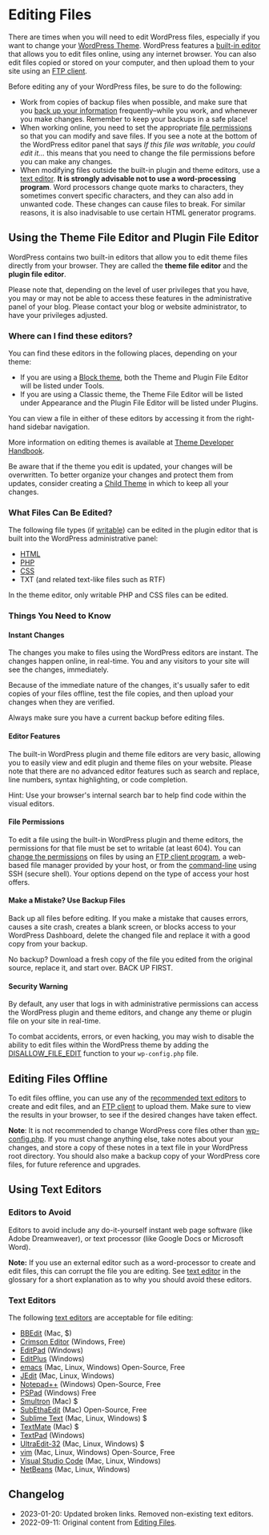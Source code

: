 # Editing Files

There are times when you will need to edit WordPress files, especially if you want to change your [WordPress Theme](https://wordpress.org/documentation/article/worik-with-themes/). WordPress features a [built-in editor](https://developer.wordpress.org/advanced-administration/wordpress/edit-files/#using-the-theme-file-editor-and-plugin-file-editor) that allows you to edit files online, using any internet browser. You can also edit files copied or stored on your computer, and then upload them to your site using an [FTP client](https://developer.wordpress.org/advanced-administration/upgrade/ftp/).

Before editing any of your WordPress files, be sure to do the following:

* Work from copies of backup files when possible, and make sure that you [back up your information](https://developer.wordpress.org/advanced-administration/security/backup/) frequently–while you work, and whenever you make changes. Remember to keep your backups in a safe place!
* When working online, you need to set the appropriate [file permissions](https://developer.wordpress.org/advanced-administration/server/file-permissions/) so that you can modify and save files. If you see a note at the bottom of the WordPress editor panel that says *If this file was writable, you could edit it…* this means that you need to change the file permissions before you can make any changes.
* When modifying files outside the built-in plugin and theme editors, use a [text editor](https://wordpress.org/documentation/article/wordpress-glossary/#text-editor). **It is strongly advisable not to use a word-processing program**. Word processors change quote marks to characters, they sometimes convert specific characters, and they can also add in unwanted code. These changes can cause files to break. For similar reasons, it is also inadvisable to use certain HTML generator programs.

## Using the Theme File Editor and Plugin File Editor

WordPress contains two built-in editors that allow you to edit theme files directly from your browser. They are called the **theme file editor** and the **plugin file editor**.

Please note that, depending on the level of user privileges that you have, you may or may not be able to access these features in the administrative panel of your blog. Please contact your blog or website administrator, to have your privileges adjusted.

### Where can I find these editors?

You can find these editors in the following places, depending on your theme:

* If you are using a [Block theme](https://wordpress.org/documentation/article/block-themes/), both the Theme and Plugin File Editor will be listed under Tools.
* If you are using a Classic theme, the Theme File Editor will be listed under Appearance and the Plugin File Editor will be listed under Plugins.

You can view a file in either of these editors by accessing it from the right-hand sidebar navigation.

More information on editing themes is available at [Theme Developer Handbook](https://developer.wordpress.org/themes/).

Be aware that if the theme you edit is updated, your changes will be overwritten. To better organize your changes and protect them from updates, consider creating a [Child Theme](https://developer.wordpress.org/themes/advanced-topics/child-themes/) in which to keep all your changes.

### What Files Can Be Edited?

The following file types (if [writable](https://developer.wordpress.org/advanced-administration/server/file-permissions/)) can be edited in the plugin editor that is built into the WordPress administrative panel:

* [HTML](https://wordpress.org/documentation/article/glossary#html)
* [PHP](https://wordpress.org/documentation/article/glossary#php)
* [CSS](https://wordpress.org/documentation/article/glossary#css)
* TXT (and related text-like files such as RTF)

In the theme editor, only writable PHP and CSS files can be edited.

### Things You Need to Know

#### Instant Changes

The changes you make to files using the WordPress editors are instant. The changes happen online, in real-time. You and any visitors to your site will see the changes, immediately.

Because of the immediate nature of the changes, it's usually safer to edit copies of your files offline, test the file copies, and then upload your changes when they are verified.

Always make sure you have a current backup before editing files.

#### Editor Features

The built-in WordPress plugin and theme file editors are very basic, allowing you to easily view and edit plugin and theme files on your website. Please note that there are no advanced editor features such as search and replace, line numbers, syntax highlighting, or code completion.

Hint: Use your browser's internal search bar to help find code within the visual editors.

#### File Permissions

To edit a file using the built-in WordPress plugin and theme editors, the permissions for that file must be set to writable (at least 604). You can [change the permissions](https://developer.wordpress.org/advanced-administration/server/file-permissions/) on files by using an [FTP client program](https://developer.wordpress.org/advanced-administration/upgrade/ftp/), a web-based file manager provided by your host, or from the [command-line](https://wordpress.org/documentation/article/glossary#shell) using SSH (secure shell). Your options depend on the type of access your host offers.

#### Make a Mistake? Use Backup Files

Back up all files before editing. If you make a mistake that causes errors, causes a site crash, creates a blank screen, or blocks access to your WordPress Dashboard, delete the changed file and replace it with a good copy from your backup.

No backup? Download a fresh copy of the file you edited from the original source, replace it, and start over. BACK UP FIRST.

#### Security Warning

By default, any user that logs in with administrative permissions can access the WordPress plugin and theme editors, and change any theme or plugin file on your site in real-time.

To combat accidents, errors, or even hacking, you may wish to disable the ability to edit files within the WordPress theme by adding the [DISALLOW_FILE_EDIT](https://wordpress.org/documentation/article/editing-wp-config-php/#disable-the-plugin-and-theme-editor) function to your `wp-config.php` file.

## Editing Files Offline

To edit files offline, you can use any of the [recommended text editors](https://developer.wordpress.org/advanced-administration/wordpress/edit-files/#text-editors) to create and edit files, and an [FTP client](https://developer.wordpress.org/advanced-administration/upgrade/ftp/) to upload them. Make sure to view the results in your browser, to see if the desired changes have taken effect.

**Note**: It is not recommended to change WordPress core files other than [wp-config.php](https://wordpress.org/documentation/article/editing-wp-config-php/). If you must change anything else, take notes about your changes, and store a copy of these notes in a text file in your WordPress root directory. You should also make a backup copy of your WordPress core files, for future reference and upgrades.

## Using Text Editors

### Editors to Avoid

Editors to avoid include any do-it-yourself instant web page software (like Adobe Dreamweaver), or text processor (like Google Docs or Microsoft Word).

**Note:** If you use an external editor such as a word-processor to create and edit files, this can corrupt the file you are editing. See [text editor](https://wordpress.org/documentation/article/wordpress-glossary/#text-editor) in the glossary for a short explanation as to why you should avoid these editors.

### Text Editors

The following [text editors](https://wordpress.org/documentation/article/wordpress-glossary/#text-editor) are acceptable for file editing:

* [BBEdit](https://www.barebones.com/products/bbedit/) (Mac, $)
* [Crimson Editor](http://www.crimsoneditor.com/) (Windows, Free)
* [EditPad](https://www.editpadpro.com/) (Windows)
* [EditPlus](https://www.editplus.com/) (Windows)
* [emacs](https://www.gnu.org/software/emacs/emacs.html) (Mac, Linux, Windows) Open-Source, Free
* [JEdit](https://jedit.org/) (Mac, Linux, Windows)
* [Notepad++](https://notepad-plus-plus.org/) (Windows) Open-Source, Free
* [PSPad](https://www.pspad.com/) (Windows) Free
* [Smultron](https://www.peterborgapps.com/smultron/) (Mac) $
* [SubEthaEdit](https://apps.apple.com/us/app/subethaedit/id728530824) (Mac) Open-Source, Free
* [Sublime Text](https://www.sublimetext.com/) (Mac, Linux, Windows) $
* [TextMate](https://macromates.com/) (Mac) $
* [TextPad](https://www.textpad.com/home) (Windows)
* [UltraEdit-32](https://www.ultraedit.com/) (Mac, Linux, Windows) $
* [vim](https://www.vim.org/) (Mac, Linux, Windows) Open-Source, Free
* [Visual Studio Code](https://code.visualstudio.com/) (Mac, Linux, Windows)
* [NetBeans](https://netbeans.apache.org/) (Mac, Linux, Windows)

## Changelog

- 2023-01-20: Updated broken links. Removed non-existing text editors.
- 2022-09-11: Original content from [Editing Files](https://wordpress.org/documentation/article/editing-files/).